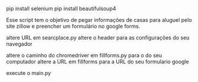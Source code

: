 pip install selenium
pip install beautifulsoup4

Esse script tem o objetivo de pegar informações de casas para aluguel pelo site zillow e preencher um formulário
no google forms.

altere URL em searcplace.py
altere o header para as configurações do seu navegador

altere o caminho do chromedriver em fillforms.py para o do seu computador
altere a URL em fillforms para a URL do seu formulario google


execute o main.py